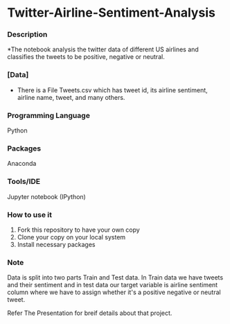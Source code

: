 # Twitter-Airline-Sentiment-Analysis
 
 
### Description
*The notebook analysis the twitter data of different US airlines and classifies the tweets to be positive, negative or neutral.


### [Data]
* There is a File Tweets.csv which has tweet id, its airline sentiment, airline name, tweet, and many others.

### Programming Language
Python

### Packages
Anaconda

### Tools/IDE 
Jupyter notebook (IPython)

### How to use it
1. Fork this repository to have your own copy
2. Clone your copy on your local system
3. Install necessary packages

### Note
Data is split into two parts Train and Test data.
In Train data we have tweets and their sentiment and in test data our target variable is airline sentiment column where we
have to assign whether it's a positive negative or neutral tweet.

Refer The Presentation for breif details about that project.

